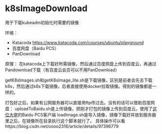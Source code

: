 # k8sImageDownload
用于下载kubeadm初始化时需要的镜像

环境：
- Katacoda https://www.katacoda.com/courses/ubuntu/playground
- 百度网盘（Baidu PCS）
- PanDownload

原理：
在katacoda上下载好所需镜像，然后通过百度网盘上传到百度云，再通过Pandownload下载（有百度云会员可以不用PanDownload）

getK8sImages.sh和getK8sImage_lite.sh是下载镜像，区别是前者会先去下载k8s，然后通过k8s下载镜像，后者直接使用docker拉取镜像。得到的镜像都是一样的。

打包好之后，如果有公网服务器可以直接用ftp传过去。没有的话可以借助百度网盘：
uploadToBaidu.sh是上传镜像，把刚才打包的镜像上传到百度云。使用了[这位大佬](https://github.com/liuzhuoling2011/BaiduPCS-Go)的Baidu PCS客户端
loadImage.sh是导入镜像，镜像下载好并放到服务器里之后，在镜像所在目录执行这个脚本就行了。
具体操作可以看https://blog.csdn.net/oooo2316/article/details/97396779
